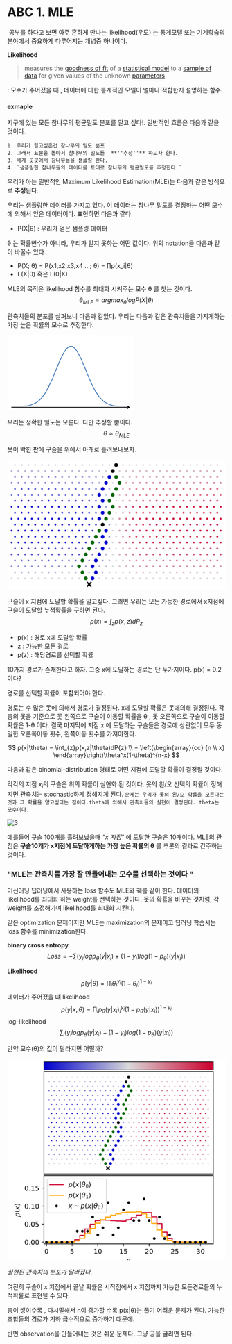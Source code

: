 # ABC 1. MLE



​	공부를 하다고 보면 아주 흔하게 만나는 likelihood(우도) 는 통계모델 또는 기계학습의 분야에서 중요하게 다루어지는 개념중 하나이다. 



**Likelihood**

>  measures the [goodness of fit](https://en.wikipedia.org/wiki/Goodness_of_fit) of a [statistical model](https://en.wikipedia.org/wiki/Statistical_model) to a [sample of data](https://en.wikipedia.org/wiki/Sample_(statistics)) for given values of the unknown [parameters](https://en.wikipedia.org/wiki/Statistical_parameter)

 : 모수가 주어졌을 때 , 데이터에 대한 통계적인 모델이 얼마나 적합한지 설명하는 함수.









#### exmaple

지구에 있는 모든 참나무의 평균밀도 분포를  알고 싶다!. 일반적인 흐름은 다음과 같을 것이다. 



	1. 우리가 알고싶은건 참나무의 밀도 분포
 	2. 그래서 표본을 뽑아서 참나무의 밀도를  **''추정''** 하고자 한다.
 	3. 세계 곳곳에서 참나무들을 샘플링 한다.
 	4. `샘플링한 참나무들의 데이터를 토대로 참나무의 평균밀도를 추정한다.`





우리가 아는 일반적인 Maximum Likelihood Estimation(MLE)는 다음과 같은 방식으로 **추정**된다.



우리는 샘플링한 데이터를 가지고 있다. 이 데이터는 참나무 밀도를 결정하는 어떤 모수에 의해서 얻은 데이터이다. 표현하면 다음과 같다

* P(X|&theta;) : 우리가 얻은 샘플링 데이터



&theta; 는 확률변수가 아니라, 우리가 알지 못하는 어떤 값이다. 위의 notation을 다음과 같이 바꿀수 있다.

*  P(X; &theta;) = P(x1,x2,x3,x4 .. ; &theta;)  = &prod;p(x_i|&theta;)
* L(X|&theta;) 혹은 L(&theta;|X)



MLE의 목적은 likelihood 함수를 최대화 시켜주는  모수  &theta; 를 찾는 것이다.
$$
\theta_{MLE} = argmax_{\theta} logP(X|\theta)
$$




관측치들의 분포를 살펴보니 다음과 같았다. 우리는 다음과 같은 관측치들을 가지게하는 가장 높은 확률의 모수로 추정한다.

![1](img/ABC1_1.png)





우리는 정확한 밀도는 모른다. 다만 추정할 뿐이다.
$$
\theta \approx \theta_{MLE}
$$










못이 박힌 판에 구슬을 위에서 아래로 흘려보내보자.

![2](img/ABC1_2.PNG)

구슬이 x 지점에 도달할 확률을 알고싶다. 그러면 우리는 모든 가능한 경로에서 x지점에 구슬이 도달할 누적확률을 구하면 된다. 
$$
p(x) = \int_{z} p(x,z)dP_{z}
$$

* p(x) : 경로 x에 도달할 확률 
* z : 가능한 모든 경로
* p(z) : 해당경로를 선택할 확률



10가지 경로가 존재한다고 하자. 그중 x에 도달하는 경로는 단 두가지이다.  p(x) = 0.2 이다? 

경로를 선택할 확률이 포함되어야 한다.



경로는 수 많은 못에 의해서 경로가 결정된다. x에 도달할 확률은 못에의해 결정된다. 각 층의 못을 기준으로 못 왼쪽으로 구슬이 이동할 확률을 &theta; , 못 오른쪽으로 구슬이 이동할 확률은 1-&theta; 이다.  결국 마지막에 지점 x 에 도달하는 구슬들은 경로에 상관없이 모두 동일한 오른쪽이동 횟수, 왼쪽이동 횟수를 가져야한다. 


$$
p(x|\theta) = \int_{z}p(x,z|\theta)dP{z} \\
= \left(\begin{array}{cc} {n \\ x} \end{array}\right)\theta^x(1-\theta)^{n-x}
$$


다음과 같은 binomial-distribution 형태로 어떤 지점에 도달할 확률이 결정될 것이다.

각각의 지점 $x_i$의 구슬은 위의 확률이 실현화 된 것이다. 못의 왼/오 선택의 확률이 정해지면 관측치는 stochastic하게 정해지게 된다. `문제는 우리가 못의 왼/오 확률을 모른다는 것과 그 확률을 알고싶다는 점이다.theta에 의해서 관측치들의 실현이 결정된다. theta는 모수이다.`





![3](img/ABC1_3.gif)



예를들어 구슬 100개를 흘려보냈을때 *"x 지점"* 에 도달한 구슬은 10개이다. MLE의 관점은 **구슬10개가 x지점에 도달하게하는 가장 높은 확률의 &theta;** 를 추론의 결과로 간주하는것이다.





### "MLE는 관측치를 가장 잘 만들어내는 모수를 선택하는 것이다 "



머신러닝 딥러닝에서 사용하는 loss 함수도 MLE와 궤를 같이 한다. 데이터의 likelihood를 최대화 하는 weight를 선택하는 것이다.  못의 확률을 바꾸는 것처럼, 각 weight를 조정해가며 likelihood를 최대화 시킨다.

같은 optimization 문제이지만 MLE는 maximization의 문제이고 딥러닝 학습시는 loss 함수를 minimization한다. 



**binary cross entropy**
$$
Loss = -\sum({y_i}logp_{\theta}(y|x_i) + (1-y_i)log(1-p_{\theta})(y|x_i))
$$




**Likelihood**
$$
p(y|\theta) = \prod_i \theta_i^{y_i}(1-\theta_i)^{1-y_i}
$$
데이터가 주어졌을 떄 likelihood
$$
p(y|x,\theta) = \prod_i p_\theta(y|x_i)_i^{y_i}(1-p_\theta(y|x_i))^{1-y_i}
$$
log-likelihood
$$
\sum_i (y_ilogp_\theta(y|x_i) + (1-y_i)log(1-p_\theta)(y|x_i))
$$






만약 모수(&theta;)의 값이 달라지면 어떨까?

![4](img/ABC1_4.PNG)

*실현된 관측치의 분포가 달라졌다.*





여전히 구슬이 x 지점에서 끝날 확률은 시작점에서 x 지점까지 가능한 모든경로들의 누적확률로 표현될 수 있다.

층이 쌓이수록 , 다시말해서 n이 증가할 수록 p(x|&theta;)는 풀기 어려운 문제가 된다. 가능한 조합들의 경로가 기하 급수적으로 증가하기 떄문에.

반면 observation을 만들어내는 것은 쉬운 문제다. 그냥 공을 굴리면 된다.




